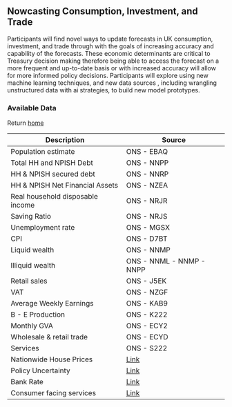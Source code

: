 ## Nowcasting Consumption, Investment, and Trade 
Participants will find novel ways to update forecasts in UK consumption, investment, and trade through with the goals of increasing accuracy and capability of the forecasts. These economic determinants are critical to Treasury decision making therefore being able to access the forecast on a more frequent and up-to-date basis or with increased accuracy will allow for more informed policy decisions. Participants will explore using new machine learning techniques, and new data sources , including wrangling unstructured data  with ai strategies, to build new model prototypes. 

### Available Data

<!--
| Description                      | Source                                                                                                                           |  
| -------------------------------- | -------------------------------------------------------------------------------------------------------------------------------- |  
| Population estimate             | ONS - EBAQ                                                                                                                       |  
| Total HH and NPISH Debt         | ONS - NNPP                                                                                                                       |  
| HH & NPISH secured debt         | ONS - NNRP                                                                                                                       |  
| HH & NPISH Net Financial Assets | ONS - NZEA                                                                                                                       |  
| Real household disposable income| ONS - NRJR                                                                                                                       |  
| Saving Ratio                    | ONS - NRJS                                                                                                                       |  
| Unemployment rate               | ONS - MGSX                                                                                                                       |  
| CPI                             | ONS - D7BT                                                                                                                       |  
| Liquid wealth                   | ONS - NNMP                                                                                                                       |  
| Illiquid wealth                 | ONS - NNML - NNMP - NNPP                                                                                                         |  
| Retail sales                    | ONS - J5EK                                                                                                                       |  
| VAT                             | ONS - NZGF                                                                                                                       |  
| Average Weekly Earnings         | ONS - KAB9                                                                                                                       |  
| B - E Production                | ONS - K222                                                                                                                       |  
| Monthly GVA                     | ONS - ECY2                                                                                                                       |  
| Wholesale & retail trade        | ONS - ECYD                                                                                                                       |  
| Services                        | ONS - S222                                                                                                                       |  
| Nationwide House Prices         | [Link](https://www.nationwidehousepriceindex.co.uk/download/uk-monthly-index)                                                    |  
| Policy Uncertainty              | [Link](https://www.policyuncertainty.com/media/UK_Policy_Uncertainty_Data.xlsx)                                                  |  
| Bank Rate                       | [Link](https://www.bankofengland.co.uk/boeapps/database/FromShowColumns.asp?searchText=IUMABEDR&Travel=)                         |  
| Consumer facing services        | [Link](https://www.ons.gov.uk/file?uri=/economy/grossdomesticproductgdp/datasets/consumerfacingservices/current/consumerfacingservices.xlsx) |  
| FTSE 250 INDEX                  | [Link](https://www.londonstockexchange.com/indices/ftse-250)                                                                     |  
| FTSE 100 INDEX                  | [Link](https://www.londonstockexchange.com/indices/ftse-100)                                                                     |  
| Met office rainfall             | [Link](https://www.metoffice.gov.uk/pub/data/weather/uk/climate/datasets/Rainfall/date/UK.txt)                                   |  
| Met Office temperature          | [Link](https://www.metoffice.gov.uk/pub/data/weather/uk/climate/datasets/Tmean/date/UK.txt)                                      |  
-->
<table>  
    <thead>  
        <tr>  
            <th>Description</th>  
            <th>Source</th>  
        </tr>  
    </thead>  
    <tbody>  
        <tr>  
            <td>Population estimate</td>  
            <td>ONS - EBAQ</td>  
        </tr>  
        <tr>  
            <td>Total HH and NPISH Debt</td>  
            <td>ONS - NNPP</td>  
        </tr>  
        <tr>  
            <td>HH & NPISH secured debt</td>  
            <td>ONS - NNRP</td>  
        </tr>  
        <tr>  
            <td>HH & NPISH Net Financial Assets</td>  
            <td>ONS - NZEA</td>  
        </tr>  
        <tr>  
            <td>Real household disposable income</td>  
            <td>ONS - NRJR</td>  
        </tr>  
        <tr>  
            <td>Saving Ratio</td>  
            <td>ONS - NRJS</td>  
        </tr>  
        <tr>  
            <td>Unemployment rate</td>  
            <td>ONS - MGSX</td>  
        </tr>  
        <tr>  
            <td>CPI</td>  
            <td>ONS - D7BT</td>  
        </tr>  
        <tr>  
            <td>Liquid wealth</td>  
            <td>ONS - NNMP</td>  
        </tr>  
        <tr>  
            <td>Illiquid wealth</td>  
            <td>ONS - NNML - NNMP - NNPP</td>  
        </tr>  
        <tr>  
            <td>Retail sales</td>  
            <td>ONS - J5EK</td>  
        </tr>  
        <tr>  
            <td>VAT</td>  
            <td>ONS - NZGF</td>  
        </tr>  
        <tr>  
            <td>Average Weekly Earnings</td>  
            <td>ONS - KAB9</td>  
        </tr>  
        <tr>  
            <td>B - E Production</td>  
            <td>ONS - K222</td>  
        </tr>  
        <tr>  
            <td>Monthly GVA</td>  
            <td>ONS - ECY2</td>  
        </tr>  
        <tr>  
            <td>Wholesale & retail trade</td>  
            <td>ONS - ECYD</td>  
        </tr>  
        <tr>  
            <td>Services</td>  
            <td>ONS - S222</td>  
        </tr>  
        <tr>  
            <td>Nationwide House Prices</td>  
            <td><a href="https://www.nationwidehousepriceindex.co.uk/download/uk-monthly-index">Link</a></td>  
        </tr>  
        <tr>  
            <td>Policy Uncertainty</td>  
            <td><a href="https://www.policyuncertainty.com/media/UK_Policy_Uncertainty_Data.xlsx">Link</a></td>  
        </tr>  
        <tr>  
            <td>Bank Rate</td>  
            <td><a href="https://www.bankofengland.co.uk/boeapps/database/FromShowColumns.asp?searchText=IUMABEDR&Travel=">Link</a></td>  
        </tr>  
        <tr>  
            <td>Consumer facing services</td>  
            <td><a href="https://www.ons.gov.uk/file?uri=/economy/grossdomesticproductgdp/datasets/consumerfacingservices/current/consumerfacingservices.xlsx">Link</a></td>  
        </tr>  
        <tr
          
#### Return [home](index.md)

